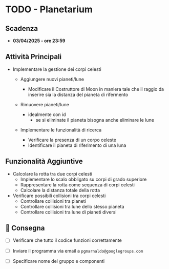 # TODO - Planetarium

## Scadenza
- **03/04/2025 - ore 23:59**

## Attività Principali
- Implementare la gestione dei corpi celesti
    - Aggiungere nuovi pianeti/lune 
        - Modificare il Costruttore di Moon in maniera tale che 
            il raggio da inserire sia la distanza del pianeta di rifermento
      
    - Rimuovere pianeti/lune 
      - idealmente con id 
        - se si eliminate il pianeta bisogna anche eliminare le lune    
    - Implementare le funzionalità di ricerca
      - Verificare la presenza di un corpo celeste
      - Identificare il pianeta di riferimento di una luna
##  Funzionalità Aggiuntive
- Calcolare la rotta tra due corpi celesti
    -  Implementare lo scalo obbligato su corpi di grado superiore
    -  Rappresentare la rotta come sequenza di corpi celesti
    -  Calcolare la distanza totale della rotta
- Verificare possibili collisioni tra corpi celesti
    -  Controllare collisioni tra pianeti
    -  Controllare collisioni tra lune dello stesso pianeta
    -  Controllare collisioni tra lune di pianeti diversi



## 📩 Consegna
- [ ] Verificare che tutto il codice funzioni correttamente
- [ ] Inviare il programma via email a `pgmarnaldo@googlegroups.com`
- [ ] Specificare nome del gruppo e componenti

